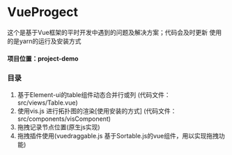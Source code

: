 # VueProgect
这个是基于Vue框架的平时开发中遇到的问题及解决方案；代码会及时更新
使用的是yarn的运行及安装方式
#### 项目位置：project-demo

### 目录
   1. 基于Element-ui的table组件动态合并行或列 (代码文件：src/views/Table.vue)
   2. 使用vis.js 进行拓扑图的渲染[使用安装的方式] (代码文件： src/components/visComponent)
   3. 拖拽记录节点位置(原生js实现)
   4. 拖拽插件使用(vuedraggable.js 基于Sortable.js的vue组件，用以实现拖拽功能)


